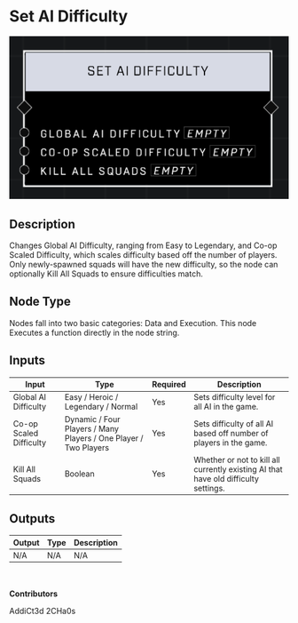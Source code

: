 # Set AI Difficulty
![alt text](../../../.gitbook/assets/set-ai-difficulty.png)

## Description
Changes Global AI Difficulty, ranging from Easy to Legendary, and Co-op Scaled Difficulty, which scales difficulty based off the number of players. Only newly-spawned squads will have the new difficulty, so the node can optionally Kill All Squads to ensure difficulties match.

## Node Type
Nodes fall into two basic categories: Data and Execution. This node Executes a function directly in the node string.

## Inputs
| Input            | Type             | Required | Description												    |
|------------------|------------------|----------|--------------------------------------------------------------|
| Global AI Difficulty | Easy / Heroic / Legendary / Normal | Yes | Sets difficulty level for all AI in the game. |
| Co-op Scaled Difficulty | Dynamic / Four Players / Many Players / One Player / Two Players | Yes | Sets difficulty of all AI based off number of players in the game.|
| Kill All Squads | Boolean | Yes | Whether or not to kill all currently existing AI that have old difficulty settings.|

## Outputs
| Output           | Type             | Description												     |
|------------------|------------------|--------------------------------------------------------------|
| N/A | N/A | N/A |

\
\
**Contributors**

AddiCt3d 2CHa0s